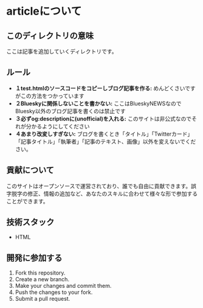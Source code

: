# articleについて
## このディレクトリの意味

ここは記事を追加していくディレクトリです。

## ルール

* **１test.htmlのソースコードをコピーしブログ記事を作る:** めんどくさいですがこの方法をつかっています
* **２Blueskyに関係しないことを書かない:** ここはBlueskyNEWSなのでBluesky以外のブログ記事を書くのは禁止です
* **３必ずog:descriptionに(unofficial)を入れる:** このサイトは非公式なのでそれが分かるようにしてください
* **４あまり改変しすぎない:** ブログを書くとき「タイトル」「Twitterカード」「記事タイトル」「執筆者」「記事のテキスト、画像」以外を変えないでください。

## 貢献について

このサイトはオープンソースで運営されており、誰でも自由に貢献できます。誤字脱字の修正、情報の追加など、あなたのスキルに合わせて様々な形で参加することができます。

## 技術スタック

* HTML

## 開発に参加する

1. Fork this repository.
2. Create a new branch.
3. Make your changes and commit them.
4. Push the changes to your fork.
5. Submit a pull request.
